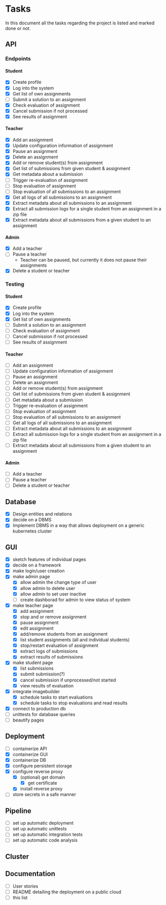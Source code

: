 # Tasks
In this document all the tasks regarding the project is listed and marked done or not.</br>
## API
### Endpoints
#### Student
- [x] Create profile
- [x] Log into the system
- [x] Get list of own assignments
- [ ] Submit a solution to an assignment
- [x] Check evaluation of assignment
- [x] Cancel submission if not processed
- [x] See results of assignment

#### Teacher
- [x] Add an assignment
- [x] Update configuration information of assignment
- [x] Pause an assignment
- [x] Delete an assignment
- [x] Add or remove student(s) from assignment
- [x] Get list of submissions from given student & assignment
- [x] Get metadata about a submission
- [ ] Trigger re-evaluation of assignment
- [ ] Stop evaluation of assignment
- [ ] Stop evaluation of all submissions to an assignment
- [x] Get all logs of all submissions to an assignment
- [x] Extract metadata about all submissions to an assignment
- [x] Extract all submission logs for a single student from an assignment in a zip file
- [x] Extract metadata about all submissions from a given student to an assignment

#### Admin
- [x] Add a teacher
- [ ] Pause a teacher
    - Teacher can be paused, but currently it does not pause their assignments
- [x] Delete a student or teacher

### Testing
#### Student
- [x] Create profile
- [x] Log into the system
- [x] Get list of own assignments
- [ ] Submit a solution to an assignment
- [ ] Check evaluation of assignment
- [ ] Cancel submission if not processed
- [ ] See results of assignment

#### Teacher
- [ ] Add an assignment
- [ ] Update configuration information of assignment
- [ ] Pause an assignment
- [ ] Delete an assignment
- [ ] Add or remove student(s) from assignment
- [ ] Get list of submissions from given student & assignment
- [ ] Get metadata about a submission
- [ ] Trigger re-evaluation of assignment
- [ ] Stop evaluation of assignment
- [ ] Stop evaluation of all submissions to an assignment
- [ ] Get all logs of all submissions to an assignment
- [ ] Extract metadata about all submissions to an assignment
- [ ] Extract all submission logs for a single student from an assignment in a zip file
- [ ] Extract metadata about all submissions from a given student to an assignment

#### Admin
- [ ] Add a teacher
- [ ] Pause a teacher
- [ ] Delete a student or teacher

### 

## Database
- [x] Design entities and relations
- [x] decide on a DBMS
- [x] Implement DBMS in a way that allows deployment on a generic kubernetes cluster

## GUI
- [x] sketch features of individual pages
- [x] decide on a framework
- [x] make login/user creation
- [x] make admin page
    - [x] allow admin the change type of user
    - [x] allow admin to delete user
    - [x] allow admin to set user inactive
    - [ ] create dashborad for admin to view status of system
- [x] make teacher page
    - [x] add assignment
    - [x] stop and or remove assignment
    - [x] pause assignment
    - [x] edit assignment
    - [x] add/remove students from an assignment
    - [x] list student assignments (all and individual students)
    - [x] stop/restart evaluation of assignment
    - [x] extract logs of submissions
    - [x] extract results of submissions
- [x] make student page
    - [x] list submissions
    - [x] submit submission(?)
    - [x] cancel submission if unprocessed/not started
    - [x] view results of evaluation
- [x] integrate imagebuilder
    - [x] schedule tasks to start evaluations
    - [x] schedule tasks to stop evaluations and read results
- [x] connect to production db
- [ ] unittests for database queries
- [ ] beautify pages

## Deployment
- [ ] containerize API
- [x] containerize GUI
- [x] containerize DB
- [x] configure persistent storage
- [x] configure reverse proxy
    - [x] (optional) get domain
        - [x] get certificate
    - [x] install reverse proxy
- [ ] store secrets in a safe manner

## Pipeline
- [ ] set up automatic deployment
- [ ] set up automatic unittests
- [ ] set up automatic integration tests
- [ ] set up automatic code analysis

## Cluster

## Documentation
- [ ] User stories
- [ ] README detailing the deployment on a public cloud
- [ ] this list
